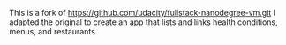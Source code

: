 This is a fork of https://github.com/udacity/fullstack-nanodegree-vm.git
I adapted the original to create an app that lists and links health
conditions, menus, and restaurants.
